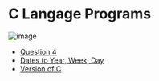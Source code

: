 # C Langage Programs


![image](https://encrypted-tbn0.gstatic.com/images?q=tbn:ANd9GcRxfQ2MNpVSGJBr0cp0CwdHlGWMrcZ0O52FiWToPsrUCamYcTcEDPWt93Of-9A73eujDeU&usqp=CAU)

- [Question 4](https://github.com/nishant05gaurav/C-Langage-Programs/blob/main/w3school_Problems/Question4.c)
- [Dates to Year, Week, Day](https://github.com/nishant05gaurav/C-Langage-Programs/blob/main/w3school_Problems/Dates_to_year_week_days.c)
- [Version of C](https://github.com/nishant05gaurav/C-Langage-Programs/blob/main/w3school_Problems/Version_of_C.c)





